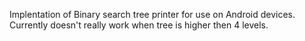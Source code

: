 Implentation of Binary search tree printer for use on Android devices. Currently doesn't really work when tree is higher then 4 levels.